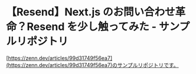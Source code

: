 # 【Resend】Next.js のお問い合わせ革命？Resend を少し触ってみた - サンプルリポジトリ

[https://zenn.dev/articles/99d31749f56ea7](https://zenn.dev/articles/99d31749f56ea7)のサンプルリポジトリです。
